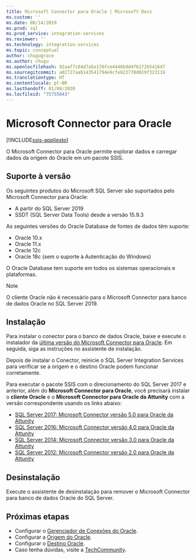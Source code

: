 ```yaml
---
title: Microsoft Connector para Oracle | Microsoft Docs
ms.custom: ''
ms.date: 08/14/2019
ms.prod: sql
ms.prod_service: integration-services
ms.reviewer: ''
ms.technology: integration-services
ms.topic: conceptual
author: chugugrace
ms.author: chugu
ms.openlocfilehash: 92aaf7c04d7a5e176fce4448b9d4f6172b541647
ms.sourcegitcommit: a02727aab143541794e9cfe923770d019f323116
ms.translationtype: HT
ms.contentlocale: pt-BR
ms.lasthandoff: 01/08/2020
ms.locfileid: "75755843"
---
```

# <a name="microsoft-connector-for-oracle"></a>Microsoft Connector para Oracle

[!INCLUDE[ssis-appliesto](../../includes/ssis-appliesto-ssvrpluslinux-asdb-asdw-xxx.md)]

O Microsoft Connector para Oracle permite explorar dados e carregar dados da origem do Oracle em um pacote SSIS.

## <a name="version-support"></a>Suporte à versão

Os seguintes produtos do Microsoft SQL Server são suportados pelo Microsoft Connector para Oracle:

- A partir do SQL Server 2019
- SSDT (SQL Server Data Tools) desde a versão 15.9.3

As seguintes versões do Oracle Database de fontes de dados têm suporte:

- Oracle 10.x
- Oracle 11.x
- Oracle 12c
- Oracle 18c (sem o suporte à Autenticação do Windows)

O Oracle Database tem suporte em todos os sistemas operacionais e plataformas.
> [!NOTE]
>
> O cliente Oracle não é necessário para o Microsoft Connector para banco de dados Oracle no SQL Server 2019.

## <a name="installation"></a>Instalação

Para instalar o conector para o banco de dados Oracle, baixe e execute o instalador da [última versão do Microsoft Connector para Oracle](https://www.microsoft.com/download/details.aspx?id=58228). Em seguida, siga as instruções no assistente de instalação.

Depois de instalar o Conector, reinicie o SQL Server Integration Services para verificar se a origem e o destino Oracle podem funcionar corretamente.

Para executar o pacote SSIS com o direcionamento do SQL Server 2017 e anterior, além do **Microsoft Connector para Oracle**, você precisará instalar o **cliente Oracle** e o **Microsoft Connector para Oracle da Attunity** com a versão correspondente usando os links abaixo:

- [SQL Server 2017: Microsoft Connector versão 5.0 para Oracle da Attunity](https://www.microsoft.com/download/details.aspx?id=55179)
- [SQL Server 2016: Microsoft Connector versão 4.0 para Oracle da Attunity](https://www.microsoft.com/download/details.aspx?id=52950)
- [SQL Server 2014: Microsoft Connector versão 3.0 para Oracle da Attunity](https://www.microsoft.com/download/details.aspx?id=44582)
- [SQL Server 2012: Microsoft Connector versão 2.0 para Oracle da Attunity](https://www.microsoft.com/download/details.aspx?id=29283)

## <a name="uninstallation"></a>Desinstalação

Execute o assistente de desinstalação para remover o Microsoft Connector para banco de dados Oracle do SQL Server.

## <a name="next-steps"></a>Próximas etapas

- Configurar o [Gerenciador de Conexões do Oracle](oracle-connection-manager.md).
- Configurar a [Origem do Oracle](oracle-source.md).
- Configurar o [Destino Oracle](oracle-destination.md).
- Caso tenha dúvidas, visite a [TechCommunity](https://aka.ms/AA5u35j).
